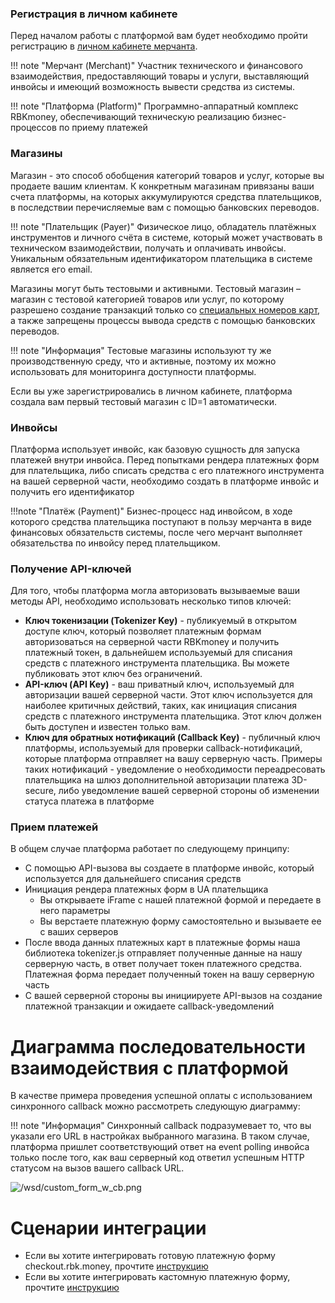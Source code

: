 ### Регистрация в личном кабинете
Перед началом работы с платформой вам будет необходимо пройти регистрацию в [личном кабинете мерчанта](https://dashboard.rbk.money/). 

!!! note "Мерчант (Merchant)"
    Участник технического и финансового взаимодействия, предоставляющий товары и услуги, выставляющий инвойсы и имеющий возможность вывести средства из системы.

!!! note "Платформа (Platform)"
    Программно-аппаратный комплекс RBKmoney, обеспечивающий техническую реализацию бизнес-процессов по приему платежей

### Магазины
Магазин - это способ обобщения категорий товаров и услуг, которые вы продаете вашим клиентам. К конкретным магазинам привязаны ваши счета платформы, на которых аккумулируются средства плательщиков, в последствии перечисляемые вам с помощью банковских переводов.

!!! note "Плательщик (Payer)"
    Физическое лицо, обладатель платёжных инструментов и личного счёта в системе, который может участвовать в техническом взаимодействии, получать и оплачивать инвойсы. Уникальным обязательным идентификатором плательщика в системе является его email.

Магазины могут быть тестовыми и активными. Тестовый магазин – магазин с тестовой категорией товаров или услуг, по которому разрешено создание транзакций только со [специальных номеров карт](/integrations/testcards/), а также запрещены процессы вывода средств с помощью банковских переводов.

!!! note "Информация"
    Тестовые магазины используют ту же производственную среду, что и активные, поэтому их можно использовать для мониторинга доступности платформы.

Если вы уже зарегистрировались в личном кабинете, платформа создала вам первый тестовый магазин с ID=1 автоматически.

### Инвойсы

Платформа использует инвойс, как базовую сущность для запуска платежей внутри инвойса. Перед попытками рендера платежных форм для плательщика, либо списать средства с его платежного инструмента на вашей серверной части, необходимо создать в платформе инвойс и получить его идентификатор

!!!note "Платёж (Payment)"
    Бизнес-процесс над инвойсом, в ходе которого средства плательщика поступают в пользу мерчанта в виде финансовых обязательств системы, после чего мерчант выполняет обязательства по инвойсу перед плательщиком.

### Получение API-ключей
Для того, чтобы платформа могла авторизовать вызываемые ваши методы API, необходимо использовать несколько типов ключей:

- **Ключ токенизации (Tokenizer Key)** - публикуемый в открытом доступе ключ, который позволяет платежным формам авторизоваться на серверной части RBKmoney и получить платежный токен, в дальнейшем используемый для списания средств с платежного инструмента плательщика. Вы можете публиковать этот ключ без ограничений.
- **API-ключ (API Key)** - ваш приватный ключ, используемый для авторизации вашей серверной части. Этот ключ используется для наиболее критичных действий, таких, как инициация списания средств с платежного инструмента плательщика. Этот ключ должен быть доступен и известен только вам.
- **Ключ для обратных нотификаций (Callback Key)** - публичный ключ платформы, используемый для проверки callback-нотификаций, которые платформа отправляет на вашу серверную часть. Примеры таких нотификаций - уведомление о необходимости переадресовать плательщика на шлюз дополнительной авторизации платежа 3D-secure, либо уведомление вашей серверной стороны об изменении статуса платежа в платформе

### Прием платежей

В общем случае платформа работает по следующему принципу:

- С помощью API-вызова вы создаете в платформе инвойс, который используется для дальнейшего списания средств
- Инициация рендера платежных форм в UA плательщика
    - Вы открываете iFrame с нашей платежной формой и передаете в него параметры
    - Вы верстаете платежную форму самостоятельно и вызываете ее с ваших серверов
- После ввода данных платежных карт в платежные формы наша библиотека tokenizer.js отправляет полученные данные на нашу серверную часть, в ответ получает токен платежного средства. Платежная форма передает полученный токен на вашу серверную часть
- С вашей серверной стороны вы инициируете API-вызов на создание платежной транзакции и ожидаете callback-уведомлений

# Диаграмма последовательности взаимодействия с платформой

В качестве примера проведения успешной оплаты с использованием синхронного callback можно рассмотреть следующую диаграмму:

!!! note "Информация"
    Синхронный callback подразумевает то, что вы указали его URL в настройках выбранного магазина. В таком случае, платформа пришлет соответствующий ответ на event polling инвойса только после того, как ваш серверный код ответил успешным HTTP статусом на вызов вашего callback URL.

  ![/wsd/custom_form_w_cb.png](/wsd/custom_form_w_cb.png)

# Сценарии интеграции

- Если вы хотите интегрировать готовую платежную форму checkout.rbk.money, прочтите [инструкцию](/integrations/checkout/)
- Если вы хотите интегрировать кастомную платежную форму, прочтите [инструкцию](/integrations/tokenizer/)